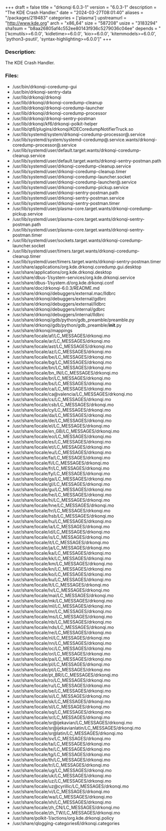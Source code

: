 +++
draft = false
title = "drkonqi 6.0.3-1"
version = "6.0.3-1"
description = "The KDE Crash Handler."
date = "2024-03-27T08:01:40"
aliases = "/packages/219483"
categories = ['plasma']
upstreamurl = "http://www.kde.org"
arch = "x86_64"
size = "587208"
usize = "3183294"
sha1sum = "b8aa26805af4c552ee80143f936c5279036c04ee"
depends = "['kcmutils>=6.0.0', 'kidletime>=6.0.0', 'kio>=6.0.0', 'kitemmodels>=6.0.0', 'python3-psutil', 'syntax-highlighting>=6.0.0']"
+++
### Description: 
The KDE Crash Handler.

### Files: 
* /usr/bin/drkonqi-coredump-gui
* /usr/bin/drkonqi-sentry-data
* /usr/lib/drkonqi/drkonqi
* /usr/lib/drkonqi/drkonqi-coredump-cleanup
* /usr/lib/drkonqi/drkonqi-coredump-launcher
* /usr/lib/drkonqi/drkonqi-coredump-processor
* /usr/lib/drkonqi/drkonqi-sentry-postman
* /usr/lib/drkonqi/kf6/drkonqi-polkit-helper
* /usr/lib/qt6/plugins/drkonqi/KDECoredumpNotifierTruck.so
* /usr/lib/systemd/system/drkonqi-coredump-processor@.service
* /usr/lib/systemd/system/systemd-coredump@.service.wants/drkonqi-coredump-processor@.service
* /usr/lib/systemd/user/default.target.wants/drkonqi-coredump-cleanup.service
* /usr/lib/systemd/user/default.target.wants/drkonqi-sentry-postman.path
* /usr/lib/systemd/user/drkonqi-coredump-cleanup.service
* /usr/lib/systemd/user/drkonqi-coredump-cleanup.timer
* /usr/lib/systemd/user/drkonqi-coredump-launcher.socket
* /usr/lib/systemd/user/drkonqi-coredump-launcher@.service
* /usr/lib/systemd/user/drkonqi-coredump-pickup.service
* /usr/lib/systemd/user/drkonqi-sentry-postman.path
* /usr/lib/systemd/user/drkonqi-sentry-postman.service
* /usr/lib/systemd/user/drkonqi-sentry-postman.timer
* /usr/lib/systemd/user/plasma-core.target.wants/drkonqi-coredump-pickup.service
* /usr/lib/systemd/user/plasma-core.target.wants/drkonqi-sentry-postman.path
* /usr/lib/systemd/user/plasma-core.target.wants/drkonqi-sentry-postman.timer
* /usr/lib/systemd/user/sockets.target.wants/drkonqi-coredump-launcher.socket
* /usr/lib/systemd/user/timers.target.wants/drkonqi-coredump-cleanup.timer
* /usr/lib/systemd/user/timers.target.wants/drkonqi-sentry-postman.timer
* /usr/share/applications/org.kde.drkonqi.coredump.gui.desktop
* /usr/share/applications/org.kde.drkonqi.desktop
* /usr/share/dbus-1/system-services/org.kde.drkonqi.service
* /usr/share/dbus-1/system.d/org.kde.drkonqi.conf
* /usr/share/doc/drkonqi-6.0.3/README.md
* /usr/share/drkonqi/debuggers/external.mac/lldbrc
* /usr/share/drkonqi/debuggers/external/gdbrc
* /usr/share/drkonqi/debuggers/external/lldbrc
* /usr/share/drkonqi/debuggers/internal/gdbrc
* /usr/share/drkonqi/debuggers/internal/lldbrc
* /usr/share/drkonqi/gdb/python/gdb_preamble/preamble.py
* /usr/share/drkonqi/gdb/python/gdb_preamble/__init__.py
* /usr/share/drkonqi/mappings
* /usr/share/locale/af/LC_MESSAGES/drkonqi.mo
* /usr/share/locale/ar/LC_MESSAGES/drkonqi.mo
* /usr/share/locale/ast/LC_MESSAGES/drkonqi.mo
* /usr/share/locale/az/LC_MESSAGES/drkonqi.mo
* /usr/share/locale/be/LC_MESSAGES/drkonqi.mo
* /usr/share/locale/bg/LC_MESSAGES/drkonqi.mo
* /usr/share/locale/bn/LC_MESSAGES/drkonqi.mo
* /usr/share/locale/bn_IN/LC_MESSAGES/drkonqi.mo
* /usr/share/locale/br/LC_MESSAGES/drkonqi.mo
* /usr/share/locale/bs/LC_MESSAGES/drkonqi.mo
* /usr/share/locale/ca/LC_MESSAGES/drkonqi.mo
* /usr/share/locale/ca@valencia/LC_MESSAGES/drkonqi.mo
* /usr/share/locale/cs/LC_MESSAGES/drkonqi.mo
* /usr/share/locale/csb/LC_MESSAGES/drkonqi.mo
* /usr/share/locale/cy/LC_MESSAGES/drkonqi.mo
* /usr/share/locale/da/LC_MESSAGES/drkonqi.mo
* /usr/share/locale/de/LC_MESSAGES/drkonqi.mo
* /usr/share/locale/el/LC_MESSAGES/drkonqi.mo
* /usr/share/locale/en_GB/LC_MESSAGES/drkonqi.mo
* /usr/share/locale/eo/LC_MESSAGES/drkonqi.mo
* /usr/share/locale/es/LC_MESSAGES/drkonqi.mo
* /usr/share/locale/et/LC_MESSAGES/drkonqi.mo
* /usr/share/locale/eu/LC_MESSAGES/drkonqi.mo
* /usr/share/locale/fa/LC_MESSAGES/drkonqi.mo
* /usr/share/locale/fi/LC_MESSAGES/drkonqi.mo
* /usr/share/locale/fr/LC_MESSAGES/drkonqi.mo
* /usr/share/locale/fy/LC_MESSAGES/drkonqi.mo
* /usr/share/locale/ga/LC_MESSAGES/drkonqi.mo
* /usr/share/locale/gl/LC_MESSAGES/drkonqi.mo
* /usr/share/locale/gu/LC_MESSAGES/drkonqi.mo
* /usr/share/locale/he/LC_MESSAGES/drkonqi.mo
* /usr/share/locale/hi/LC_MESSAGES/drkonqi.mo
* /usr/share/locale/hne/LC_MESSAGES/drkonqi.mo
* /usr/share/locale/hr/LC_MESSAGES/drkonqi.mo
* /usr/share/locale/hsb/LC_MESSAGES/drkonqi.mo
* /usr/share/locale/hu/LC_MESSAGES/drkonqi.mo
* /usr/share/locale/ia/LC_MESSAGES/drkonqi.mo
* /usr/share/locale/id/LC_MESSAGES/drkonqi.mo
* /usr/share/locale/is/LC_MESSAGES/drkonqi.mo
* /usr/share/locale/it/LC_MESSAGES/drkonqi.mo
* /usr/share/locale/ja/LC_MESSAGES/drkonqi.mo
* /usr/share/locale/ka/LC_MESSAGES/drkonqi.mo
* /usr/share/locale/kk/LC_MESSAGES/drkonqi.mo
* /usr/share/locale/km/LC_MESSAGES/drkonqi.mo
* /usr/share/locale/kn/LC_MESSAGES/drkonqi.mo
* /usr/share/locale/ko/LC_MESSAGES/drkonqi.mo
* /usr/share/locale/ku/LC_MESSAGES/drkonqi.mo
* /usr/share/locale/lt/LC_MESSAGES/drkonqi.mo
* /usr/share/locale/lv/LC_MESSAGES/drkonqi.mo
* /usr/share/locale/mai/LC_MESSAGES/drkonqi.mo
* /usr/share/locale/mk/LC_MESSAGES/drkonqi.mo
* /usr/share/locale/ml/LC_MESSAGES/drkonqi.mo
* /usr/share/locale/mr/LC_MESSAGES/drkonqi.mo
* /usr/share/locale/ms/LC_MESSAGES/drkonqi.mo
* /usr/share/locale/nb/LC_MESSAGES/drkonqi.mo
* /usr/share/locale/nds/LC_MESSAGES/drkonqi.mo
* /usr/share/locale/ne/LC_MESSAGES/drkonqi.mo
* /usr/share/locale/nl/LC_MESSAGES/drkonqi.mo
* /usr/share/locale/nn/LC_MESSAGES/drkonqi.mo
* /usr/share/locale/oc/LC_MESSAGES/drkonqi.mo
* /usr/share/locale/or/LC_MESSAGES/drkonqi.mo
* /usr/share/locale/pa/LC_MESSAGES/drkonqi.mo
* /usr/share/locale/pl/LC_MESSAGES/drkonqi.mo
* /usr/share/locale/pt/LC_MESSAGES/drkonqi.mo
* /usr/share/locale/pt_BR/LC_MESSAGES/drkonqi.mo
* /usr/share/locale/ro/LC_MESSAGES/drkonqi.mo
* /usr/share/locale/ru/LC_MESSAGES/drkonqi.mo
* /usr/share/locale/se/LC_MESSAGES/drkonqi.mo
* /usr/share/locale/si/LC_MESSAGES/drkonqi.mo
* /usr/share/locale/sk/LC_MESSAGES/drkonqi.mo
* /usr/share/locale/sl/LC_MESSAGES/drkonqi.mo
* /usr/share/locale/sq/LC_MESSAGES/drkonqi.mo
* /usr/share/locale/sr/LC_MESSAGES/drkonqi.mo
* /usr/share/locale/sr@ijekavian/LC_MESSAGES/drkonqi.mo
* /usr/share/locale/sr@ijekavianlatin/LC_MESSAGES/drkonqi.mo
* /usr/share/locale/sr@latin/LC_MESSAGES/drkonqi.mo
* /usr/share/locale/sv/LC_MESSAGES/drkonqi.mo
* /usr/share/locale/ta/LC_MESSAGES/drkonqi.mo
* /usr/share/locale/te/LC_MESSAGES/drkonqi.mo
* /usr/share/locale/tg/LC_MESSAGES/drkonqi.mo
* /usr/share/locale/th/LC_MESSAGES/drkonqi.mo
* /usr/share/locale/tr/LC_MESSAGES/drkonqi.mo
* /usr/share/locale/ug/LC_MESSAGES/drkonqi.mo
* /usr/share/locale/uk/LC_MESSAGES/drkonqi.mo
* /usr/share/locale/uz/LC_MESSAGES/drkonqi.mo
* /usr/share/locale/uz@cyrillic/LC_MESSAGES/drkonqi.mo
* /usr/share/locale/vi/LC_MESSAGES/drkonqi.mo
* /usr/share/locale/wa/LC_MESSAGES/drkonqi.mo
* /usr/share/locale/xh/LC_MESSAGES/drkonqi.mo
* /usr/share/locale/zh_CN/LC_MESSAGES/drkonqi.mo
* /usr/share/locale/zh_TW/LC_MESSAGES/drkonqi.mo
* /usr/share/polkit-1/actions/org.kde.drkonqi.policy
* /usr/share/qlogging-categories6/drkonqi.categories
